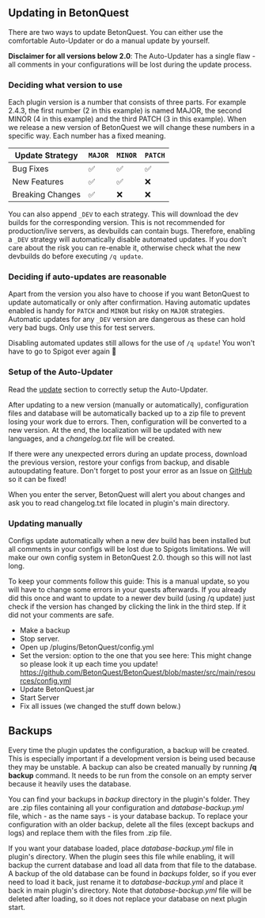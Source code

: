 ## Updating in BetonQuest

There are two ways to update BetonQuest. You can either use the comfortable Auto-Updater or do a manual update by yourself.

**Disclaimer for all versions below 2.0**: The Auto-Updater has a single flaw - all comments in your configurations will be lost during the update process.

### Deciding what version to use

Each plugin version is a number that consists of three parts. For example 2.4.3, the first number (2 in this example) is named MAJOR,
the second MINOR (4 in this example) and the third PATCH (3 in this example).
When we release a new version of BetonQuest we will change these numbers in a specific way. Each number has a fixed meaning.

   | Update Strategy  | `MAJOR`                | `MINOR`                | `PATCH`                |
   |------------------|------------------------|------------------------|------------------------|
   | Bug Fixes        | :white_check_mark:     | :white_check_mark:     | :white_check_mark:     | 
   | New Features     | :white_check_mark:     | :white_check_mark:     | :x:                    | 
   | Breaking Changes | :white_check_mark:     | :x:                    | :x:                    | 
   
   You can also append `_DEV` to each strategy. This will download the dev builds for the corresponding version. This
   is not recommended for production/live servers, as devbuilds can contain bugs. Therefore, enabling a `_DEV` strategy will automatically disable
   automated updates. If you don't care about the risk you can re-enable it, otherwise check what the new devbuilds do before executing `/q update`.  

### Deciding if auto-updates are reasonable

Apart from the version you also have to choose if you want BetonQuest to update automatically or only after confirmation.
Having automatic updates enabled is handy for `PATCH` and `MINOR` but risky on `MAJOR` strategies. 
Automatic updates for any `_DEV` version are dangerous as these can hold very bad bugs. Only use this for test servers.

Disabling automated updates still allows for the use of `/q update`! You won't have to go to Spigot ever again :partying_face:

### Setup of the Auto-Updater

Read the [update](Configuration.md#updating) section to correctly setup the Auto-Updater. 

After updating to a new version (manually or automatically),
configuration files and database will be automatically backed up to a zip file to prevent losing your work due to errors.
Then, configuration will be converted to a new version. At the end, the localization will be updated with new languages, and a _changelog.txt_ file will be created.



If there were any unexpected errors during an update process, download the previous version,
restore your configs from backup, and disable autoupdating feature.
Don't forget to post your error as an Issue on [GitHub](https://github.com/BetonQuest/BetonQuest/issues/new?template=bug_report_template.md) so it can be fixed!

When you enter the server, BetonQuest will alert you about changes and ask you to read changelog.txt file located in plugin's main directory.


### Updating manually

Configs update automatically when a new dev build has been installed but all comments in your configs will be lost due to Spigots limitations.
We will make our own config system in BetonQuest 2.0. though so this will not last long. 

To keep your comments follow this guide:
This is a manual update, so you will have to change some errors in your quests afterwards.
If you already did this once and want to update to a newer dev build (using /q update) just check if the version
has changed by clicking the link in the third step. If it did not your comments are safe.

* Make a backup  
* Stop server.
* Open up /plugins/BetonQuest/config.yml
* Set the version: option to the one that you see here: This might change so please look it up each time you update!     
 https://github.com/BetonQuest/BetonQuest/blob/master/src/main/resources/config.yml
* Update BetonQuest.jar
* Start Server
* Fix all issues (we changed the stuff down below.)

## Backups

Every time the plugin updates the configuration, a backup will be created. 
This is especially important if a development version is being used because they may be unstable. 
A backup can also be created manually by running **/q backup** command. 
It needs to be run from the console on an empty server because it heavily uses the database.

You can find your backups in _backup_ directory in the plugin's folder.
They are .zip files containing all your configuration and _database-backup.yml_ file, which - as the name says - is your database backup.
To replace your configuration with an older backup, delete all the files (except backups and logs) and replace them with the files from .zip file.

If you want your database loaded, place _database-backup.yml_ file in plugin's directory.
When the plugin sees this file while enabling, it will backup the current database and load all data from that file to the database. 
A backup of the old database can be found in _backups_ folder, so if you ever need to load it back,
just rename it to _database-backup.yml_ and place it back in main plugin's directory. Note that _database-backup.yml_ file will be deleted after loading,
so it does not replace your database on next plugin start.
